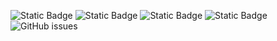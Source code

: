![Static Badge](https://img.shields.io/badge/blacklists-60-000000) ![Static Badge](https://img.shields.io/badge/blacklisted-2809896-cc0000) ![Static Badge](https://img.shields.io/badge/whitelisted-2242-00CC00) ![Static Badge](https://img.shields.io/badge/streaming_blacklist-28106-000000) ![GitHub issues](https://img.shields.io/github/issues/fabriziosalmi/blacklists)
